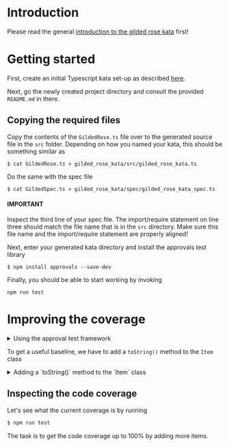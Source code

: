 # Introduction

Please read the general [introduction to the gilded rose kata](../README.md) first!

# Getting started

First, create an initial Typescript kata set-up as described [here](https://github.com/zhendrikse/tdd/tree/master/cookiecutter).

Next, go the newly created project directory and consult
the provided ``README.md`` in there.

## Copying the required files

Copy the contents of the ``GildedRose.ts`` file over to the generated 
source file in the ``src`` folder. Depending on how you named your kata,
this should be something similar as

```shell
$ cat GildedRose.ts > gilded_rose_kata/src/gilded_rose_kata.ts
```

Do the same with the spec file

```shell
$ cat GildedSpec.ts > gilded_rose_kata/spec/gilded_rose_kata_spec.ts
```

#### IMPORTANT

Inspect the third line of your spec file. The import/require statement 
on line three should match the file name that is in the ``src`` 
directory. Make  sure this file name and the import/require 
statement are properly aligned!

Next, enter your generated kata directory and install the approvals test 
library

```shell
$ npm install approvals --save-dev
```

Finally, you should be able to start working by invoking

```shell
npm run test
```

# Improving the coverage

<details>
<summary>Using the approval test framework</summary>

```typescript
function convert_items_to_string(items = [] as Array<Item>) {
  let items_as_string = items.map((item) => item.toString() + "\n")
  return items_as_string.reduce(
    (accumulator, currentValue) => accumulator + currentValue,
    "",
  );
}

describe('Gilded Rose', () => {
  it('updates a foo item', () => {
    const items = [
      new Item("Foo", 0, 0)
    ];
    const gildedRose = new GildedRose(items);
    const updated_items = gildedRose.updateQuality();
    verify(convert_items_to_string(updated_items));
  });
});
```
</details>

To get a useful baseline, we have to add a `toString()` method to the `Item` class

<details>
<summary>Adding a `toString()` method to the `Item` class</summary>

```typescript

  public toString(): string {
    return "name: " + this.name + ", sellIn: " + this.sellIn + ", quality: " + this.quality
  }
```
</details>

## Inspecting the code coverage

Let's see what the current coverage is by running

```bash
$ npm run test
```

The task is to get the code coverage up to 100% by adding more items.
